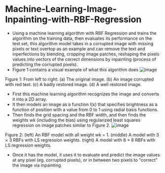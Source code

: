 # Machine-Learning-Image-Inpainting-with-RBF-Regression
- Using a machine learning algorithm with RBF Regression and trains the algorithm on the training data, then evaluates its performance on the test set, this algorithm model takes in a corrupted image with missing pixels or text overtop as an example and can remove the text and inperfections by blending, cropping image patches, reshaping the pixels values into vectors of the correct dimensions by inpainting (process of predicting the corrupted pixels).
- Figure 1 contains a visual example of what this algorithm does
![image](https://user-images.githubusercontent.com/35879872/109435913-e4087600-79ea-11eb-946f-25ee70e623bb.png)

Figure 1: From left to right: (a) The original image. (b) An image corrupted with red text. (c) A badly restored
image. (d) A well restored image.
- First this machine learning algorithm recognizes the image and converts it into a 2D array.
- It then models an image as a function I(x) that specifies brightness as a function of position with a value from 0 to 1 using radial basis functions.
- Then finds the grid spacing and the RBF width, and then finds the weights wk (including the bias) using regularized least squares regression on image patches similar to Figure 2.
![image](https://user-images.githubusercontent.com/35879872/109435838-73615980-79ea-11eb-882b-67ec8ec9cadc.png)

Figure 2: (left) An RBF model with all weight wk = 1. (middle) A model with 3 × 3 RBFs with LS regression
weights. (right) A model with 8 × 8 RBFs with LS regression weights.
-  Once it has the model, it uses it to evaluate and predict the image values at any pixel (eg. corrupted pixels), or in between two pixels to "correct" the image via inpainting.

